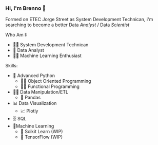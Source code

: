 ### Hi, I'm Brenno 👋

Formed on ETEC Jorge Street as System Development Technican, i'm searching to become a better Data <em>Analyst</em> / Data <em>Scientist</em>

Who Am I:

- 👨‍💻 System Development Technican
- 🧮 Data Analyst
- 👨‍🔬 Machine Learning Enthusiast

Skills:

- 🐍 Advanced Python 
  - 🤹‍♂️ Object Oriented Programming
  - 🤹‍♂️ Functional Programming
- 👨‍💻 Data Manipulation/ETL
  - 🐼 Pandas
- 📊 Data Visualization
  - 📈 Plotly
- 🗄️ SQL
- 🤖Machine Learning
  - 🦾 Scikit Learn (WIP)
  - 🦿 TensorFlow (WIP)

